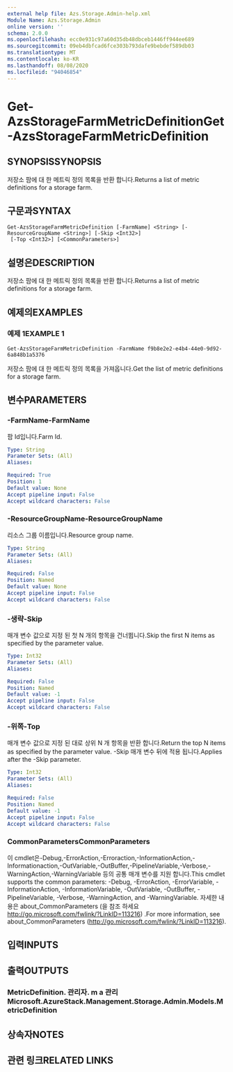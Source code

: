 ```yaml
---
external help file: Azs.Storage.Admin-help.xml
Module Name: Azs.Storage.Admin
online version: ''
schema: 2.0.0
ms.openlocfilehash: ecc0e931c97a60d35db48dbceb1446ff944ee689
ms.sourcegitcommit: 09eb4dbfcad6fce303b793dafe9bebdef589db03
ms.translationtype: MT
ms.contentlocale: ko-KR
ms.lasthandoff: 08/08/2020
ms.locfileid: "94046854"
---
```

# <span data-ttu-id="e0cd5-101">Get-AzsStorageFarmMetricDefinition</span><span class="sxs-lookup"><span data-stu-id="e0cd5-101">Get-AzsStorageFarmMetricDefinition</span></span>

## <span data-ttu-id="e0cd5-102">SYNOPSIS</span><span class="sxs-lookup"><span data-stu-id="e0cd5-102">SYNOPSIS</span></span>
<span data-ttu-id="e0cd5-103">저장소 팜에 대 한 메트릭 정의 목록을 반환 합니다.</span><span class="sxs-lookup"><span data-stu-id="e0cd5-103">Returns a list of metric definitions for a storage farm.</span></span>

## <span data-ttu-id="e0cd5-104">구문과</span><span class="sxs-lookup"><span data-stu-id="e0cd5-104">SYNTAX</span></span>

```
Get-AzsStorageFarmMetricDefinition [-FarmName] <String> [-ResourceGroupName <String>] [-Skip <Int32>]
 [-Top <Int32>] [<CommonParameters>]
```

## <span data-ttu-id="e0cd5-105">설명은</span><span class="sxs-lookup"><span data-stu-id="e0cd5-105">DESCRIPTION</span></span>
<span data-ttu-id="e0cd5-106">저장소 팜에 대 한 메트릭 정의 목록을 반환 합니다.</span><span class="sxs-lookup"><span data-stu-id="e0cd5-106">Returns a list of metric definitions for a storage farm.</span></span>

## <span data-ttu-id="e0cd5-107">예제의</span><span class="sxs-lookup"><span data-stu-id="e0cd5-107">EXAMPLES</span></span>

### <span data-ttu-id="e0cd5-108">예제 1</span><span class="sxs-lookup"><span data-stu-id="e0cd5-108">EXAMPLE 1</span></span>
```
Get-AzsStorageFarmMetricDefinition -FarmName f9b8e2e2-e4b4-44e0-9d92-6a848b1a5376
```

<span data-ttu-id="e0cd5-109">저장소 팜에 대 한 메트릭 정의 목록을 가져옵니다.</span><span class="sxs-lookup"><span data-stu-id="e0cd5-109">Get the list of metric definitions for a storage farm.</span></span>

## <span data-ttu-id="e0cd5-110">변수</span><span class="sxs-lookup"><span data-stu-id="e0cd5-110">PARAMETERS</span></span>

### <span data-ttu-id="e0cd5-111">-FarmName</span><span class="sxs-lookup"><span data-stu-id="e0cd5-111">-FarmName</span></span>
<span data-ttu-id="e0cd5-112">팜 Id입니다.</span><span class="sxs-lookup"><span data-stu-id="e0cd5-112">Farm Id.</span></span>

```yaml
Type: String
Parameter Sets: (All)
Aliases:

Required: True
Position: 1
Default value: None
Accept pipeline input: False
Accept wildcard characters: False
```

### <span data-ttu-id="e0cd5-113">-ResourceGroupName</span><span class="sxs-lookup"><span data-stu-id="e0cd5-113">-ResourceGroupName</span></span>
<span data-ttu-id="e0cd5-114">리소스 그룹 이름입니다.</span><span class="sxs-lookup"><span data-stu-id="e0cd5-114">Resource group name.</span></span>

```yaml
Type: String
Parameter Sets: (All)
Aliases:

Required: False
Position: Named
Default value: None
Accept pipeline input: False
Accept wildcard characters: False
```

### <span data-ttu-id="e0cd5-115">-생략</span><span class="sxs-lookup"><span data-stu-id="e0cd5-115">-Skip</span></span>
<span data-ttu-id="e0cd5-116">매개 변수 값으로 지정 된 첫 N 개의 항목을 건너뜁니다.</span><span class="sxs-lookup"><span data-stu-id="e0cd5-116">Skip the first N items as specified by the parameter value.</span></span>

```yaml
Type: Int32
Parameter Sets: (All)
Aliases:

Required: False
Position: Named
Default value: -1
Accept pipeline input: False
Accept wildcard characters: False
```

### <span data-ttu-id="e0cd5-117">-위쪽</span><span class="sxs-lookup"><span data-stu-id="e0cd5-117">-Top</span></span>
<span data-ttu-id="e0cd5-118">매개 변수 값으로 지정 된 대로 상위 N 개 항목을 반환 합니다.</span><span class="sxs-lookup"><span data-stu-id="e0cd5-118">Return the top N items as specified by the parameter value.</span></span>
<span data-ttu-id="e0cd5-119">-Skip 매개 변수 뒤에 적용 됩니다.</span><span class="sxs-lookup"><span data-stu-id="e0cd5-119">Applies after the -Skip parameter.</span></span>

```yaml
Type: Int32
Parameter Sets: (All)
Aliases:

Required: False
Position: Named
Default value: -1
Accept pipeline input: False
Accept wildcard characters: False
```

### <span data-ttu-id="e0cd5-120">CommonParameters</span><span class="sxs-lookup"><span data-stu-id="e0cd5-120">CommonParameters</span></span>
<span data-ttu-id="e0cd5-121">이 cmdlet은-Debug,-ErrorAction,-Erroraction,-InformationAction,-Informationaction,-OutVariable,-OutBuffer,-PipelineVariable,-Verbose,-WarningAction,-WarningVariable 등의 공통 매개 변수를 지원 합니다.</span><span class="sxs-lookup"><span data-stu-id="e0cd5-121">This cmdlet supports the common parameters: -Debug, -ErrorAction, -ErrorVariable, -InformationAction, -InformationVariable, -OutVariable, -OutBuffer, -PipelineVariable, -Verbose, -WarningAction, and -WarningVariable.</span></span> <span data-ttu-id="e0cd5-122">자세한 내용은 about_CommonParameters (을 참조 하세요 http://go.microsoft.com/fwlink/?LinkID=113216) .</span><span class="sxs-lookup"><span data-stu-id="e0cd5-122">For more information, see about_CommonParameters (http://go.microsoft.com/fwlink/?LinkID=113216).</span></span>

## <span data-ttu-id="e0cd5-123">입력</span><span class="sxs-lookup"><span data-stu-id="e0cd5-123">INPUTS</span></span>

## <span data-ttu-id="e0cd5-124">출력</span><span class="sxs-lookup"><span data-stu-id="e0cd5-124">OUTPUTS</span></span>

### <span data-ttu-id="e0cd5-125">MetricDefinition. 관리자. m a 관리</span><span class="sxs-lookup"><span data-stu-id="e0cd5-125">Microsoft.AzureStack.Management.Storage.Admin.Models.MetricDefinition</span></span>

## <span data-ttu-id="e0cd5-126">상속자</span><span class="sxs-lookup"><span data-stu-id="e0cd5-126">NOTES</span></span>

## <span data-ttu-id="e0cd5-127">관련 링크</span><span class="sxs-lookup"><span data-stu-id="e0cd5-127">RELATED LINKS</span></span>
